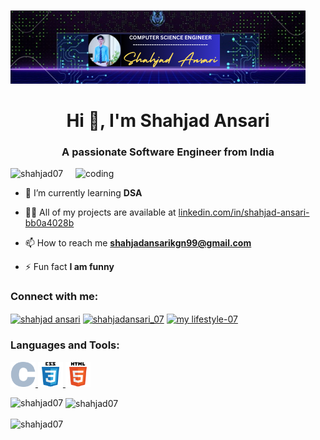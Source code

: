 ![logo](https://github.com/Shahjad07/Shahjad07/blob/main/Add%20a%20subheading123.png)
<h1 align="center">Hi 👋, I'm Shahjad Ansari</h1>
<h3 align="center">A passionate Software Engineer from India</h3>

<img align="right" alt="coding" width="400" src="https://user-images.githubusercontent.com/55389276/140866485-8fb1c876-9a8f-4d6a-98dc-08c4981eaf70.gif">

<p align="left"> <img src="https://komarev.com/ghpvc/?username=shahjad07&label=Profile%20views&color=0e75b6&style=flat" alt="shahjad07" /> </p>

- 🌱 I’m currently learning **DSA**

- 👨‍💻 All of my projects are available at [linkedin.com/in/shahjad-ansari-bb0a4028b](linkedin.com/in/shahjad-ansari-bb0a4028b)

- 📫 How to reach me **shahjadansarikgn99@gmail.com**

- ⚡ Fun fact **I am funny**

<h3 align="left">Connect with me:</h3>
<p align="left">
<a href="https://linkedin.com/in/shahjad ansari" target="blank"><img align="center" src="https://raw.githubusercontent.com/rahuldkjain/github-profile-readme-generator/master/src/images/icons/Social/linked-in-alt.svg" alt="shahjad ansari" height="30" width="40" /></a>
<a href="https://instagram.com/shahjadansari_07" target="blank"><img align="center" src="https://raw.githubusercontent.com/rahuldkjain/github-profile-readme-generator/master/src/images/icons/Social/instagram.svg" alt="shahjadansari_07" height="30" width="40" /></a>
<a href="https://www.youtube.com/c/my lifestyle-07" target="blank"><img align="center" src="https://raw.githubusercontent.com/rahuldkjain/github-profile-readme-generator/master/src/images/icons/Social/youtube.svg" alt="my lifestyle-07" height="30" width="40" /></a>
</p>

<h3 align="left">Languages and Tools:</h3>
<p align="left"> <a href="https://www.cprogramming.com/" target="_blank" rel="noreferrer"> <img src="https://raw.githubusercontent.com/devicons/devicon/master/icons/c/c-original.svg" alt="c" width="40" height="40"/> </a> <a href="https://www.w3schools.com/css/" target="_blank" rel="noreferrer"> <img src="https://raw.githubusercontent.com/devicons/devicon/master/icons/css3/css3-original-wordmark.svg" alt="css3" width="40" height="40"/> </a> <a href="https://www.w3.org/html/" target="_blank" rel="noreferrer"> <img src="https://raw.githubusercontent.com/devicons/devicon/master/icons/html5/html5-original-wordmark.svg" alt="html5" width="40" height="40"/> </a> </p>

<p><img align="left" src="https://github-readme-stats.vercel.app/api/top-langs?username=shahjad07&show_icons=true&locale=en&layout=compact" alt="shahjad07" /></p>

<p>&nbsp;<img align="center" src="https://github-readme-stats.vercel.app/api?username=shahjad07&show_icons=true&locale=en" alt="shahjad07" /></p>

<p><img align="center" src="https://github-readme-streak-stats.herokuapp.com/?user=shahjad07&" alt="shahjad07" /></p>
